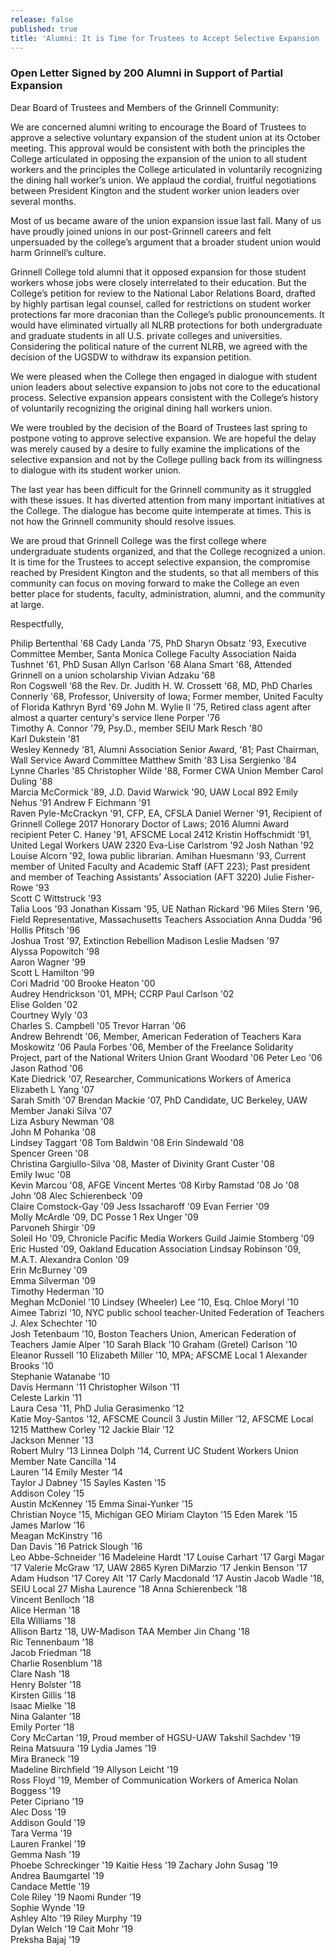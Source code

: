 ```yaml
---
release: false
published: true
title: 'Alumni: It is Time for Trustees to Accept Selective Expansion '
---
```

### Open Letter Signed by 200 Alumni in Support of Partial Expansion 

Dear Board of Trustees and Members of the Grinnell Community:

We are concerned alumni writing to encourage the Board of Trustees to approve a selective voluntary expansion of the student union at its October meeting. This approval would be consistent with both the principles the College articulated in opposing the expansion of the union to all student workers and the principles the College articulated in voluntarily recognizing the dining hall worker’s union. We applaud the cordial, fruitful negotiations between President Kington and the student worker union leaders over several months.

Most of us became aware of the union expansion issue last fall. Many of us have proudly joined unions in our post-Grinnell careers and felt unpersuaded by the college’s argument that a broader student union would harm Grinnell’s culture. 

Grinnell College told alumni that it opposed expansion for those student workers whose jobs were closely interrelated to their education. But the College’s petition for review to the National Labor Relations Board, drafted by highly partisan legal counsel, called for restrictions on student worker protections far more draconian than the College’s public pronouncements. It would have eliminated virtually all NLRB protections for both undergraduate and graduate students in all U.S. private colleges and universities. Considering the political nature of the current NLRB, we agreed with the decision of the UGSDW to withdraw its expansion petition.

We were pleased when the College then engaged in dialogue with student union leaders about selective expansion to jobs not core to the educational process. Selective expansion appears consistent with the College’s history of voluntarily recognizing the original dining hall workers union.

We were troubled by the decision of the Board of Trustees last spring to postpone voting to approve selective expansion. We are hopeful the delay was merely caused by a desire to fully examine the implications of the selective expansion and not by the College pulling back from its willingness to dialogue with its student worker union. 

The last year has been difficult for the Grinnell community as it struggled with these issues. It has diverted attention from many important initiatives at the College. The dialogue has become quite intemperate at times. This is not how the Grinnell community should resolve issues.

We are proud that Grinnell College was the first college where undergraduate students organized, and that the College recognized a union. It is time for the Trustees to accept selective expansion, the compromise reached by President Kington and the students, so that all members of this community can focus on moving forward to make the College an even better place for students, faculty, administration, alumni, and the community at large.

Respectfully,

Philip Bertenthal '68 
Cady Landa '75, PhD
Sharyn Obsatz '93, Executive Committee Member, Santa Monica College Faculty Association
Naida Tushnet '61, PhD
Susan Allyn Carlson '68	
Alana Smart '68, Attended Grinnell on a union scholarship 
Vivian Adzaku '68	
Ron Cogswell ‘68
the Rev. Dr. Judith H. W. Crossett '68, MD, PhD
Charles Connerly '68, Professor, University of Iowa; Former member, United Faculty of Florida
Kathryn Byrd '69 
John M. Wylie II	'75, Retired class agent after almost a quarter century's service
Ilene Porper '76	
Timothy A. Connor  '79, Psy.D., member SEIU
Mark Resch '80	
Karl Dukstein '81	
Wesley Kennedy '81, Alumni Association Senior Award, '81; Past Chairman, Wall Service Award Committee
Matthew Smith 	'83	
Lisa Sergienko '84	
Lynne Charles '85
Christopher Wilde '88, Former CWA Union Member
Carol Duling '88	
Marcia McCormick '89, J.D.
David Warwick '90, UAW Local 892
Emily Nehus '91	
Andrew F Eichmann '91	
Raven Pyle-McCrackyn '91, CFP, EA, CFSLA
Daniel Werner '91, Recipient of Grinnell College 2017 Honorary Doctor of Laws; 2016 Alumni Award recipient
Peter C. Haney '91, AFSCME Local 2412
Kristin Hoffschmidt '91, United Legal Workers UAW 2320 
Eva-Lise Carlstrom '92 
Josh Nathan '92	
Louise Alcorn '92, Iowa public librarian.
Amihan Huesmann '93, Current member of United Faculty and Academic Staff (AFT 223); Past president and member of Teaching Assistants’ Association (AFT 3220)
Julie Fisher-Rowe '93	
Scott C Wittstruck '93	
Talia Loos '93
Jonathan Kissam '95, UE
Nathan Rickard	'96	
Miles Stern '96, Field Representative, Massachusetts Teachers Association 
Anna Dudda '96	
Hollis Pfitsch '96	
Joshua Trost  '97, Extinction Rebellion Madison
Leslie Madsen '97	
Alyssa Popowitch '98	
Aaron Wagner '99	
Scott L Hamilton '99	
Cori Madrid '00	
Brooke Heaton '00	
Audrey Hendrickson '01, MPH; CCRP
Paul Carlson '02	
Elise Golden '02	
Courtney Wyly '03	
Charles S. Campbell '05	
Trevor Harran '06	
Andrew Behrendt '06, Member, American Federation of Teachers
Kara Moskowitz	'06	
Paula Forbes '06, Member of the Freelance Solidarity Project, part of the National Writers Union
Grant Woodard	'06	
Peter Leo '06	
Jason Rathod '06	
Kate Diedrick '07, Researcher, Communications Workers of America
Elizabeth L Yang	 '07	
Sarah Smith '07	
Brendan Mackie '07, PhD Candidate, UC Berkeley, UAW Member
Janaki Silva '07	
Liza Asbury Newman '08	
John M Pohanka '08	
Lindsey Taggart	'08	
Tom Baldwin '08	
Erin Sindewald '08	
Spencer Green '08	
Christina Gargiullo-Silva '08, Master of Divinity
Grant Custer '08	
Emily Iwuc '08	
Kevin Marcou '08, AFGE
Vincent Mertes ‘08
Kirby Ramstad	'08	
Jo '08	
John ‘08
Alec Schierenbeck '09	
Claire Comstock-Gay '09	
Jess Issacharoff 	'09	
Evan Ferrier '09	
Molly McArdle '09, DC Posse 1
Rex Unger '09	
Parvoneh Shirgir '09	
Soleil Ho '09, Chronicle Pacific Media Workers Guild
Jaimie Stomberg '09	
Eric Husted '09, Oakland Education Association
Lindsay Robinson '09, M.A.T.
Alexandra Conlon '09	
Erin McBurney '09	
Emma Silverman '09	
Timothy Hederman '10	
Meghan McDoniel '10	
Lindsey (Wheeler) Lee '10, Esq. 
Chloe Moryl '10	
Aimee Tabrizi '10, NYC public school teacher-United Federation of Teachers 
J. Alex Schechter '10	
Josh Tetenbaum '10, Boston Teachers Union, American Federation of Teachers
Jamie Alper '10	
Sarah Black '10	
Graham (Gretel) Carlson '10	
Eleanor Russell	'10	
Elizabeth Miller	'10, MPA; AFSCME Local 1
Alexander Brooks '10	
Stephanie Watanabe '10	
Davis Hermann	'11	
Christopher Wilson '11	
Celeste Larkin '11	
Laura Cesa '11, PhD
Julia Gerasimenko '12	
Katie Moy-Santos '12, AFSCME Council 3
Justin Miller '12, AFSCME Local 1215
Matthew Corley	 '12
Jackie Blair '12	
Jackson Menner '13	
Robert Mulry '13
Linnea Dolph '14, Current UC Student Workers Union Member
Nate Cancilla '14	
Lauren	'14	
Emily Mester ‘14	
Taylor J Dabney 	'15	
Sayles Kasten '15	
Addison Coley '15	
Austin McKenney '15	
Emma Sinai-Yunker '15	
Christian Noyce	'15, Michigan GEO
Miriam Clayton	'15	
Eden Marek '15	
James Marlow '16	
Meagan McKinstry '16	
Dan Davis '16
Patrick Slough '16	
Leo Abbe-Schneider  '16	
Madeleine Hardt '17	
Louise Carhart	'17	
Gargi Magar	'17	
Valerie McGraw	'17, UAW 2865
Kyren DiMarzio	'17	
Jenkin Benson	'17
Adam Hudson	'17
Corey Alt	'17	
Carly Macdonald '17	
Austin Jacob Wadle '18,	SEIU Local 27 
Misha Laurence	'18	
Anna Schierenbeck '18	
Vincent Benlloch '18	
Alice Herman '18	
Ella Williams '18	
Allison Bartz '18, UW-Madison TAA Member
Jin Chang '18	
Ric Tennenbaum '18	
Jacob Friedman '18	
Charlie Rosenblum '18	
Clare Nash '18	
Henry Bolster '18	
Kirsten Gillis '18	
Isaac Mielke '18	
Nina Galanter '18	
Emily Porter '18	
Cory McCartan	'19, Proud member of HGSU-UAW
Takshil Sachdev	'19	
Reina Matsuura	'19	
Lydia James  '19	
Mira Braneck '19	
Madeline Birchfield '19	
Allyson Leicht '19	
Ross Floyd '19, Member of Communication Workers of America
Nolan Boggess '19	
Peter Cipriano '19	
Alec Doss '19	
Addison Gould '19	
Tara Verma '19	
Lauren Frankel '19	
Gemma Nash '19	
Phoebe Schreckinger '19	
Kaitie Hess '19	
Zachary John Susag '19	
Andrea Baumgartel '19	
Candace Mettle '19	
Cole Riley  '19	
Naomi Runder '19	
Sophie Wynde '19	
Ashley Alto '19	
Riley Murphy '19	
Dylan Welch '19	
Cait Mohr '19	
Preksha Bajaj '19	



